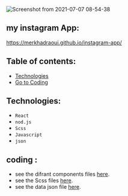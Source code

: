 ![Screenshot from 2021-07-07 08-54-38](https://user-images.githubusercontent.com/75792175/124713626-15e19a00-df01-11eb-8287-2689604cdfd7.png)


## my instagram App: 
https://merkhadraoui.github.io/instagram-app/

## Table of contents:

* [Technologies](#technologies)
* [ Go to Coding](#coding)



## Technologies:

- `React`
- `nod.js`
- `Scss`
- `Javascript`
- `json`

## coding :
* see the difrant components files [here](https://github.com/MerKhadraoui/instagram-app/tree/main/src).
* see the Scss files [here](https://github.com/MerKhadraoui/instagram-app/blob/main/src/sass/main.scss).
*  see the data json file [here](https://github.com/MerKhadraoui/instagram-app/blob/main/src/data.json).

